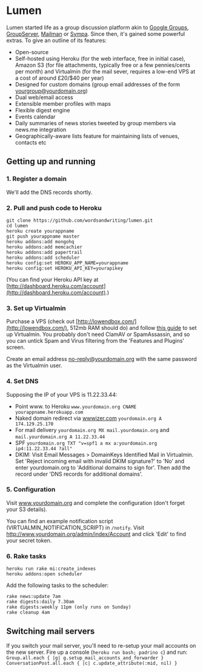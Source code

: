 # Lumen

Lumen started life as a group discussion platform akin to [Google Groups](http://groups.google.com), [GroupServer](http://groupserver.org/), 
[Mailman](http://www.list.org/) or [Sympa](http://www.sympa.org/). Since then, it's gained some powerful extras. To give an outline of its features:

* Open-source
* Self-hosted using Heroku (for the web interface, free in initial case), Amazon S3 (for file attachments, typically free or a few pennies/cents per month) and Virtualmin (for the mail sever, requires a low-end VPS at a cost of around £20/$40 per year)
* Designed for custom domains (group email addresses of the form yourgroup@yourdomain.org)
* Dual web/email access
* Extensible member profiles with maps
* Flexible digest engine
* Events calendar
* Daily summaries of news stories tweeted by group members via news.me integration
* Geographically-aware lists feature for maintaining lists of venues, contacts etc

## Getting up and running

### 1. Register a domain

We'll add the DNS records shortly.

### 2. Pull and push code to Heroku

```
git clone https://github.com/wordsandwriting/lumen.git
cd lumen
heroku create yourappname
git push yourappname master
heroku addons:add mongohq
heroku addons:add memcachier
heroku addons:add papertrail
heroku addons:add scheduler
heroku config:set HEROKU_APP_NAME=yourappname
heroku config:set HEROKU_API_KEY=yourapikey
```

(You can find your Heroku API key at [http://dashboard.heroku.com/account](http://dashboard.heroku.com/account).)

###  3. Set up Virtualmin

Purchase a VPS (check out [http://lowendbox.com/](http://lowendbox.com/), 512mb RAM should do) and follow [this guide](http://lowendbox.com/blog/your-own-mail-server-with-virtualmin/) to set up Virtualmin. 
You probably don't need ClamAV or SpamAssassin, and so you can untick Spam and Virus filtering from the 'Features and Plugins' screen.

Create an email address no-reply@yourdomain.org with the same password as the Virtualmin user.

### 4. Set DNS

Supposing the IP of your VPS is 11.22.33.44:

* Point www. to Heroku `www.yourdomain.org CNAME yourappname.herokuapp.com`
* Naked domain redirect via [wwwizer.com](http://wwwizer.com) `yourdomain.org A 174.129.25.170` 
* For mail delivery `yourdomain.org MX mail.yourdomain.org` and `mail.yourdomain.org A 11.22.33.44`
* SPF `yourdomain.org TXT "v=spf1 a mx a:yourdomain.org ip4:11.22.33.44 ?all"`
* DKIM: Visit Email Messages > DomainKeys Identified Mail in Virtualmin. Set 'Reject incoming email with invalid DKIM signature?' to 'No' and enter yourdomain.org to 'Additional domains to sign for'. Then add the record under 'DNS records for additional domains'.

### 5. Configuration

Visit www.yourdomain.org and complete the configuration (don't forget your S3 details).

You can find an example notification script (VIRTUALMIN_NOTIFICATION_SCRIPT) in `/notify`. Visit http://www.yourdomain.org/admin/index/Account and click 'Edit' to
find your secret token.

### 6. Rake tasks

```
heroku run rake mi:create_indexes
heroku addons:open scheduler
```

Add the following tasks to the scheduler:
```
rake news:update 7am
rake digests:daily 7.30am
rake digests:weekly 11pm (only runs on Sunday)
rake cleanup 4am
```

## Switching mail servers

If you switch your mail server, you'll need to re-setup your mail accounts on the new server. Fire up a console (`heroku run bash; padrino c`) and run:
`
Group.all.each { |g| g.setup_mail_accounts_and_forwarder }
ConversationPost.all.each { |c| c.update_attribute(:mid, nil) }
`